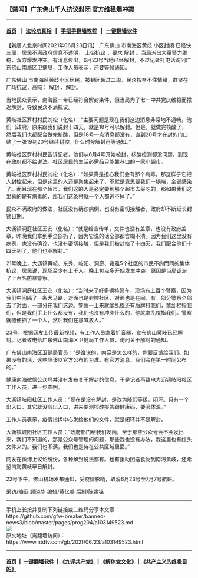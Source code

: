 ### 【禁闻】广东佛山千人抗议封闭 官方维稳爆冲突
------------------------

#### [首页](https://github.com/gfw-breaker/banned-news3/blob/master/README.md) &nbsp;&nbsp;|&nbsp;&nbsp; [法轮功真相](https://github.com/begood0513/basic/blob/master/README.md)  &nbsp;&nbsp;|&nbsp;&nbsp; [手把手翻墙教程](https://github.com/gfw-breaker/guides/wiki)  &nbsp;&nbsp;|&nbsp;&nbsp; [一键翻墙软件](https://github.com/gfw-breaker/nogfw/blob/master/README.md)  



<div><div class="post_content" itemprop="articleBody">
 <p>
  【新唐人北京时间2021年06月23日讯】
  <ok href="https://www.ntdtv.com/gb/广东佛山.htm">
   广东佛山
  </ok>
  市南海区黄歧
  <ok href="https://www.ntdtv.com/gb/小区封闭.htm">
   小区封闭
  </ok>
  已经快三周，居民不满政府信息不透明，
  <ok href="https://www.ntdtv.com/gb/上街抗议.htm">
   上街抗议
  </ok>
  ，要求
  <ok href="https://www.ntdtv.com/gb/解封.htm">
   解封
  </ok>
  。当局派出大量警力维稳，双方爆发冲突。有消息传出，6月23号当地已经解封，不过记者打电话询问广东佛山南海区卫健局，工作人员表示，还要等候通知。
 </p>
 <p>
  <ok href="https://www.ntdtv.com/gb/广东佛山.htm">
   广东佛山
  </ok>
  市南海区黄歧小区居民，被封闭超过二周，民众按奈不住情绪，群聚在广场抗议，高喊：
  <ok href="https://www.ntdtv.com/gb/解封.htm">
   解封
  </ok>
  、解封。
 </p>
 <p>
  当地民众表示，南海区一带已经符合解封条件，但当局为了七一中共党庆维稳而推迟解封，导致民众不满抗议。
 </p>
 <p>
  黄岐社区罗村村民刘松（化名）：“主要问题是现在我们这边消息非常地不通畅，他们（政府）原来跟我们说封十四天，就是18号可以解封。但是，就做完核酸了，然后我们也都配合做完核酸，但是18号一点消息都没有，直到20号才在封的门口贴了一张19到20号继续封控，什么时候解封再等通知。”
 </p>
 <p>
  黄岐社区罗村村民告诉记者，他们从6月4号开始被封，核酸检测都没问题，到现在政府都不给说法。社区居民的生活必需品只能靠巷口的一家小超市。
 </p>
 <p>
  黄岐社区罗村村民刘松（化名）：“如果真是担心我们会有那个病毒，那这样子它把人封控起来，但是这里的人还是聚集起来了，不就是意思要我们一锅端，全部感染了。而且现在那个超市，我们这的人是必定要到那个超市去买吃的，那如果我们这里真的是有病毒的，那我们这条村就一个人都逃不掉了。”
 </p>
 <p>
  民众不满政府的做法，社区没有确诊病例，也没有密切接触者，政府却不断延长封锁日期。
 </p>
 <p>
  大沥镇洞庭社区王安（化名）：“就是给宣传单，文件也没有盖章，也没有政府盖章，昨晚我们拿到手全部扔了，因为它说的话全部都含糊不清。因为我们这里没有病例，也没有确诊，也没有密切接触，但是我们被封控了十四天，我们配合他们十四天到了，他们也不解封。”
 </p>
 <p>
  21号晚上，大沥镇黄岐、东秀、岐阳、洞庭、雍雅5个社区的市民不约而同的集体抗议，居民说，现场至少有上千人。晚上10点多开始发生冲突，原因是当局调派了上百名防暴警察。
 </p>
 <p>
  大沥镇洞庭社区王安（化名）：“当时来了好多辆特警车，现场有上百个警察，因为我们中间隔了一条大马路，对面也是封控社区，对面也是在闹，有一部分警察全部去了对面，一部分在我们这边。警察一上来就拿乱棍还有盾牌打我们，拿乱棍指我们，但是我们手上什么都没有，我们也没有冲突什么的，他就拿乱棍指我们。警察就随便抓了一个人，然后我们在那喊放人。”
 </p>
 <p>
  23号，根据网友上传最新视频，有工作人员拿着扩音器，宣布佛山黄岐已经解封。记者致电给广东佛山南海区卫健局工作人员，询问关于解封的通知。
 </p>
 <p>
  广东佛山南海区卫健局官员：“是谁说的，内容是怎么样的，你要反馈给我们。如果没有的话，这些应该以官方公布的为准。有官方消息，我们会在第一时间公布的。”
 </p>
 <p>
  健康南海微信公众号并没有发布关于解封的信息，于是记者再致电大沥镇岐阳社区工作人员，进一步查明。
 </p>
 <p>
  大沥镇岐阳社区工作人员：“现在是没有解封，是改为降低等级，闭环。只有一个出入口，其它就没有出入口，进来要测核酸报告跟健康码，要验体温。”
 </p>
 <p>
  工作人员表示，疫情指挥中心发给他们的文件，就是闭环并不是解封。
 </p>
 <p>
  大沥镇岐阳社区工作人员：“政府部门给我们发函，至于那些公众号会不会发出来，我们不知道的，那是公众号管理的问题，那些我也没有办法，我这里也有红头文件来的。我们也不满，我们也是待在公共区域里面。”
 </p>
 <p>
  网友在微博上议论纷纷，各种解封说法都有。也有援助团送食物到南海黄岐，还希望南海黄岐早日解封。
 </p>
 <p>
  22号下午，佛山机场发布通知，受疫情影响，取消6月23号至7月7号航班。
 </p>
 <p>
  采访/骆亚 顾晓华 编辑/黄亿美 后制/陈建铭
 </p>
 <div class="single_ad">
 </div>
</div>
</div>
<hr/>
手机上长按并复制下列链接或二维码分享本文章：<br/>
https://github.com/gfw-breaker/banned-news3/blob/master/pages/prog204/a103149523.md <br/>
<a href='https://github.com/gfw-breaker/banned-news3/blob/master/pages/prog204/a103149523.md'><img src='https://github.com/gfw-breaker/banned-news3/blob/master/pages/prog204/a103149523.md.png'/></a> <br/>
原文地址（需翻墙访问）：https://www.ntdtv.com/gb/2021/06/23/a103149523.html


------------------------
#### [首页](https://github.com/gfw-breaker/banned-news3/blob/master/README.md) &nbsp;|&nbsp; [一键翻墙软件](https://github.com/gfw-breaker/nogfw/blob/master/README.md) &nbsp;| [《九评共产党》](https://github.com/gfw-breaker/9ping.md/blob/master/README.md#九评之一评共产党是什么) | [《解体党文化》](https://github.com/gfw-breaker/jtdwh.md/blob/master/README.md) | [《共产主义的终极目的》](https://github.com/gfw-breaker/gczydzjmd.md/blob/master/README.md)


<img src='http://gfw-breaker.win/banned-news3/pages/prog204/a103149523.md' width='0px' height='0px'/>